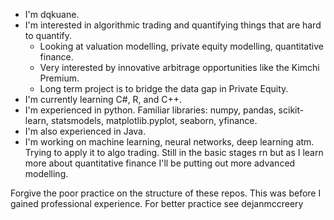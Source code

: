 - I'm dqkuane. 
- I'm interested in algorithmic trading and quantifying things that are hard to quantify. 
  - Looking at valuation modelling, private equity modelling, quantitative finance.
  - Very interested by innovative arbitrage opportunities like the Kimchi Premium.
  - Long term project is to bridge the data gap in Private Equity.
- I'm currently learning C#, R, and C++.
- I'm experienced in python. Familiar libraries: numpy, pandas, scikit-learn, statsmodels, matplotlib.pyplot, seaborn, yfinance.
- I'm also experienced in Java.
- I'm working on machine learning, neural networks, deep learning atm. Trying to apply it to algo trading. Still in the basic stages rn but as I learn more about quantitative finance I'll be putting out more advanced modelling.

Forgive the poor practice on the structure of these repos. This was before I gained professional experience. For better practice see dejanmccreery

<!---
dqkuane/dqkuane is a ✨ special ✨ repository because its `README.md` (this file) appears on your GitHub profile.
You can click the Preview link to take a look at your changes.
--->
